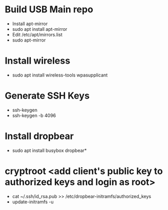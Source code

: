 
# Build USB Main repo
* Install apt-mirror <main usb repo>
* sudo apt install apt-mirror
* Edit /etc/apt/mirrors.list
* sudo apt-mirror

# Install wireless <main usb repo>
* sudo apt install wireless-tools wpasupplicant

# Generate SSH Keys
* ssh-keygen
* ssh-keygen -b 4096

# Install dropbear <raw repo>
* sudo apt install busybox dropbear*

# cryptroot <add client's public key to authorized keys and login as root>
* cat ~/.ssh/id_rsa.pub >> /etc/dropbear-initramfs/authorized_keys
* update-initramfs -u 

